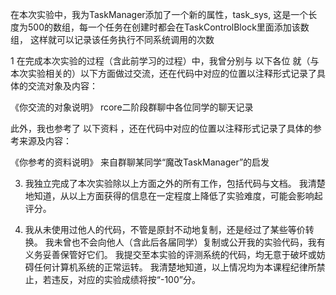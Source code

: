 在本次实验中，我为TaskManager添加了一个新的属性，task_sys,
这是一个长度为500的数组，每一个任务在创建时都会在TaskControlBlock里面添加该数组，
这样就可以记录该任务执行不同系统调用的次数

1 在完成本次实验的过程（含此前学习的过程）中，我曾分别与 以下各位 就（与本次实验相关的）以下方面做过交流，还在代码中对应的位置以注释形式记录了具体的交流对象及内容：

《你交流的对象说明》
 rcore二阶段群聊中各位同学的聊天记录

此外，我也参考了 以下资料 ，还在代码中对应的位置以注释形式记录了具体的参考来源及内容：

《你参考的资料说明》
来自群聊某同学“魔改TaskManager”的启发

3. 我独立完成了本次实验除以上方面之外的所有工作，包括代码与文档。 我清楚地知道，从以上方面获得的信息在一定程度上降低了实验难度，可能会影响起评分。

4. 我从未使用过他人的代码，不管是原封不动地复制，还是经过了某些等价转换。 我未曾也不会向他人（含此后各届同学）复制或公开我的实验代码，我有义务妥善保管好它们。 我提交至本实验的评测系统的代码，均无意于破坏或妨碍任何计算机系统的正常运转。 我清楚地知道，以上情况均为本课程纪律所禁止，若违反，对应的实验成绩将按“-100”分。
